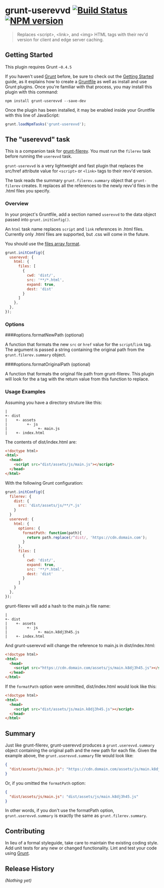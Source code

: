 # grunt-userevvd [![Build Status](http://img.shields.io/travis/kylerush/grunt-userevvd.svg?branch=master)](https://github.com/kylerush/grunt-userevvd) [![NPM version](https://badge.fury.io/js/grunt-userevvd.svg)](http://badge.fury.io/js/grunt-userevvd)

> Replaces &lt;script&gt;, &lt;link&gt;, and &lt;img&gt; HTML tags with their rev'd version for client and edge server caching.

## Getting Started
This plugin requires Grunt `~0.4.5`

If you haven't used [Grunt](http://gruntjs.com/) before, be sure to check out the [Getting Started](http://gruntjs.com/getting-started) guide, as it explains how to create a [Gruntfile](http://gruntjs.com/sample-gruntfile) as well as install and use Grunt plugins. Once you're familiar with that process, you may install this plugin with this command:

```shell
npm install grunt-userevvd --save-dev
```

Once the plugin has been installed, it may be enabled inside your Gruntfile with this line of JavaScript:

```js
grunt.loadNpmTasks('grunt-userevvd');
```

## The "userevvd" task

This is a companion task for [grunt-filerev](https://github.com/yeoman/grunt-filerev). You must run the `filerev` task before running the `userevvd` task.

`grunt-userevvd` is a very lightweight and fast plugin that replaces the src/href attribute value for `<script>` or `<link>` tags to their revv'd version.

The task reads the summary `grunt.filerev.summary` object that `grunt-filerev` creates. It replaces all the references to the newly revv'd files in the .html files you specify.

### Overview
In your project's Gruntfile, add a section named `userevvd` to the data object passed into `grunt.initConfig()`.

An `html` task name replaces `script` and `link` references in .html files. Currently only .html files are supported, but .css will come in the future.

You should use the [files array format](http://gruntjs.com/configuring-tasks#files-array-format).

```js
grunt.initConfig({
  userevvd: {
    html: {
      files: [
        {
          cwd: 'dist/',
          src: '**/*.html',
          expand: true,
          dest: 'dist'
        }
      ]
    },
  },
});
```

### Options

####options.formatNewPath (optional)

A function that formats the new `src` or `href` value for the `script`/`link` tag. The argument is passed a string containing the original path from the `grunt.filerev.summary` object.

####options.formatOriginalPath (optional)

A function that formats the original file path from grunt-filerev. This plugin will look for the a tag with the return value from this function to replace.

### Usage Examples

Assuming you have a directory struture like this:

```
|
+- dist
|    +- assets
|         +- js
|              +- main.js
|    +- index.html
```

The contents of dist/index.html are:

```html
<!doctype html>
<html>
  <head>
    <script src="dist/assets/js/main.js"></script>
  </head>
</html>
```

With the following Grunt configuration:

```js
grunt.initConfig({
  filerev: {
    dist: {
      src: 'dist/assets/js/**/*.js'
    }
  }
  userevvd: {
    html: {
      options: {
        formatPath: function(path){
          return path.replace(/^dist/, 'https://cdn.domain.com');
        }
      },
      files: [
        {
          cwd: 'dist/',
          expand: true,
          src: '**/*.html',
          dest: 'dist'
        }
      ]
    }
  },
});
```

grunt-filerev will add a hash to the main.js file name:

```
|
+- dist
|    +- assets
|         +- js
|              +- main.k8dj3h45.js
|    +- index.html
```

And grunt-userevvd will change the reference to main.js in dist/index.html:

```html
<!doctype html>
<html>
  <head>
    <script src="https://cdn.domain.com/assets/js/main.k8dj3h45.js"></script>
  </head>
</html>
```

If the `formatPath` option were ommitted, dist/index.html would look like this:

```html
<!doctype html>
<html>
  <head>
    <script src="dist/assets/js/main.k8dj3h45.js"></script>
  </head>
</html>
```

## Summary

Just like grunt-filerev, grunt-userevvd produces a `grunt.userevvd.summary` object containing the original path and the new path for each file. Given the example above, the `grunt.userevvd.summary` file would look like:

```json
{
  "dist/assets/js/main.js": "https://cdn.domain.com/assets/js/main.k8dj3h45.js"
}
```

Or, if you omitted the `formatPath` option:

```json
{
  "dist/assets/js/main.js": "dist/assets/js/main.k8dj3h45.js"
}
```

In other words, if you don't use the formatPath option, `grunt.userevvd.summary` is exactly the same as `grunt.filerev.summary`.

## Contributing
In lieu of a formal styleguide, take care to maintain the existing coding style. Add unit tests for any new or changed functionality. Lint and test your code using [Grunt](http://gruntjs.com/).

## Release History
_(Nothing yet)_
